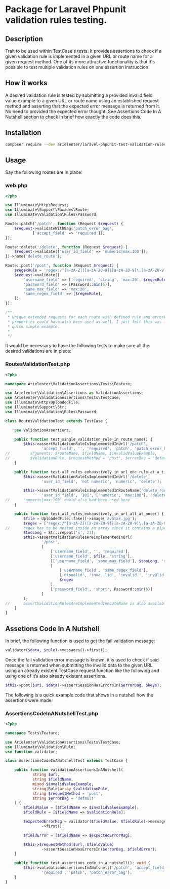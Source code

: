 # **Package for Laravel Phpunit validation rules testing.**

## Description

Trait to be used within TestCase's tests. It provides assertions to check if a given validation rule is implemented in a given URL or route name for a given request method. One of its more attractive functionality is that it's possible to test multiple validation rules on one assertion instruccion.

## How it works

A desired validation rule is tested by submitting a provided invalid field value example to a given URL or route name using an established request method and asserting that the expected error message is returned from it. No need to provided the expected error thought. See Assertions Code In A Nutshell section to check in brief how exactly the code does this.

## Installation

```bash
composer require --dev arielenter/laravel-phpunit-test-validation-rules
```

## Usage

Say the following routes are in place:

### web.php

```php
<?php

use Illuminate\Http\Request;
use Illuminate\Support\Facades\Route;
use Illuminate\Validation\Rules\Password;

Route::patch('/patch', function (Request $request) {
    $request->validateWithBag('patch_error_bag',
            ['accept_field' => 'required']);
});

Route::delete('/delete', function (Request $request) {
    $request->validate(['user_id_field' => 'numeric|max:100']);
})->name('delete_route');

Route::post('/post', function (Request $request) {
    $regexRule = 'regex:/^[a-zA-Z]([a-zA-Z0-9]|[a-zA-Z0-9]\.[a-zA-Z0-9])*$/';
    $request->validate([
        'username_field' => ['required', 'string', 'max:20', $regexRule],
        'password_field' => [Password::min(6)],
        'same_max_field' => 'max:20',
        'same_regex_field' => [$regexRule],
    ]);
});

/**
 * Unique extended requests for each route with defined rule and errorBag 
 * properties could have also been used as well. I just felt this was fine as a 
 * quick simple example.
 * 
 */


```

It would be necessary to have the following tests to make sure all the desired validations are in place:

### RoutesValidationTest.php

```php
<?php

namespace Arielenter\ValidationAssertions\Tests\Feature;

use Arielenter\Validation\Assertions as ValidationAssertions;
use Arielenter\ValidationAssertions\Tests\TestCase;
use Illuminate\Http\UploadedFile;
use Illuminate\Support\Str;
use Illuminate\Validation\Rules\Password;

class RoutesValidationTest extends TestCase {

    use ValidationAssertions;

    public function test_single_validation_rule_in_route_name() {
        $this->assertValidationRuleIsImplementedInUrl('/patch',
                'accept_field', '', 'required', 'patch', 'patch_error_bag');
//         arguments: $routeName, $fieldName, $invalidValueExample, 
//         $validationRule, $requestMethod = 'post', $errorBag = 'default'
    }

    public function test_all_rules_exhaustively_in_url_one_rule_at_a_time() {
        $this->assertValidationRuleIsImplementedInUrl('/delete',
                'user_id_field', 'not numeric', 'numeric', 'delete');

        $this->assertValidationRuleIsImplementedInRouteName('delete_route',
                'user_id_field', '101', ['numeric', 'max:100'], 'delete');
//      'numeric|max:100' could also had been used here
    }

    public function test_all_rules_exhaustively_in_url_all_at_once() {
        $file = UploadedFile::fake()->image('avatar.jpg');
        $regex = ['regex:/^[a-zA-Z]([a-zA-Z0-9]|[a-zA-Z0-9]\.[a-zA-Z0-9])*$/'];
//      regex has to be nested inside an array since it contains a pipe on it
        $tooLong = Str::repeat('x', 21);
        $this->assertValidationRulesAreImplementedInUrl(
                '/post',
                [
                    ['username_field', '', 'required'],
                    ['username_field', $file, 'string'],
                    [['username_field', 'same_max_field'], $tooLong, 'max:20'],
                    [
                        ['username_field', 'same_regex_field'],
                        ['0invalid', 'inva..lid', 'invalid.', 'inv@lid'],
                        $regex
                    ],
                    ['password_field', 'short', Password::min(6)]
                ]
        );
//      assertValidationRulesAreImplementedInRouteName is also available
    }
}

```

## Assetions Code In A Nutshell

In brief, the following function is used to get the fail validation message:

```php
validator($data, $rule)->messages()->first();
```

Once the fail validation error message is known, it is used to check if said message is returned when submitting the invalid data to the given URL using an already existent TestCase request function like the following and using one of it’s also already existent assertions.

```php
$this->post($uri, $data)->assertSessionHasErrorsIn($errorBag, $keys);
```

The following is a quick example code that shows in a nutshell how the assertions were made.

### AssertionsCodeInANutshellTest.php

```php
<?php

namespace Tests\Feature;

use Arielenter\ValidationAssertions\Tests\TestCase;
use Illuminate\Validation\Rule;
use function validator;

class AssertionsCodeInANutshellTest extends TestCase {

    public function validationAssertionsInANutshell(
            string $url,
            string $fieldName,
            mixed $invalidValueExample,
            string|Rule|array $validationRule,
            string $requestMethod = 'post',
            string $errorBag = 'default'
    ) {
        $fieldValue = [$fieldName => $invalidValueExample];
        $fieldRule = [$fieldName => $validationRule];

        $expectedErrorMsg = validator($fieldValue, $fieldRule)->messages()
                ->first();

        $fieldError = [$fieldName => $expectedErrorMsg];

        $this->$requestMethod($url, $fieldValue)
                ->assertSessionHasErrorsIn($errorBag, $fieldError);
    }

    public function test_assertions_code_in_a_nutshell(): void {
        $this->validationAssertionsInANutshell('/patch', 'accept_field', '',
                'required', 'patch', 'patch_error_bag');
    }
}

```